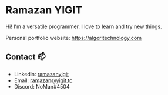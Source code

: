 # Ramazan YIGIT
Hi! I'm a versatile programmer. I love to learn and try new things.

Personal portfolio website:
https://algoritechnology.com

## Contact 📫
- Linkedin: <a href="https://www.linkedin.com/in/ramazanyigit/">ramazanyigit </a>
- Email: ramazan@yigit.tc
- Discord: NoMan#4504
<!--
**ramazanyigitt/ramazanyigitt** is a ✨ _special_ ✨ repository because its `README.md` (this file) appears on your GitHub profile.

Here are some ideas to get you started:

- 🔭 I’m currently working on ...
- 🌱 I’m currently learning ...
- 👯 I’m looking to collaborate on ...
- 🤔 I’m looking for help with ...
- 💬 Ask me about ...
- 📫 How to reach me: ...
- 😄 Pronouns: ...
- ⚡ Fun fact: ...
-->
